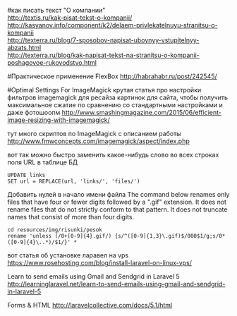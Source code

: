 #как писать текст "О компании"  
http://textis.ru/kak-pisat-tekst-o-kompanii/  
http://kasyanov.info/component/k2/delaem-privlekatelnuyu-stranitsu-o-kompanii  
http://texterra.ru/blog/7-sposobov-napisat-uboynyy-vstupitelnyy-abzats.html  
http://texterra.ru/blog/kak-napisat-tekst-na-stranitsu-o-kompanii-poshagovoe-rukovodstvo.html  


#Практическое применение FlexBox
http://habrahabr.ru/post/242545/


#Optimal Settings For ImageMagick
крутая статья про настройки фильтров imagemagick для ресайза картинок для сайта, чтобы получить максимальное сжатие по сравнению со стандартными настройками и даже фотошоопм
http://www.smashingmagazine.com/2015/06/efficient-image-resizing-with-imagemagick/


тут много скриптов по ImageMagick с описанием работы
http://www.fmwconcepts.com/imagemagick/aspect/index.php



вот так можно быстро заменить какое-нибудь слово во всех строках поля URL в таблице БД
```
UPDATE links
SET url = REPLACE(url, 'links/', 'files/')
```


Добавить нулей в начало имени файла
The command below renames only files that have four or fewer digits followed by a ".gif" extension. 
It does not rename files that do not strictly conform to that pattern. 
It does not truncate names that consist of more than four digits.
```
cd resources/img/risunki/pesok
rename 'unless (/0+[0-9]{4}.gif/) {s/^([0-9]{1,3}\.gif)$/000$1/g;s/0*([0-9]{4}\..*)/$1/}' *
```

вот статья об установке ларавел на vps
https://www.rosehosting.com/blog/install-laravel-on-linux-vps/


Learn to send emails using Gmail and Sendgrid in Laravel 5
http://learninglaravel.net/learn-to-send-emails-using-gmail-and-sendgrid-in-laravel-5

Forms & HTML
http://laravelcollective.com/docs/5.1/html